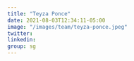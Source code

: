 ```yaml
---
title: "Teyza Ponce"
date: 2021-08-03T12:34:11-05:00
image: "/images/team/teyza-ponce.jpeg"
twitter: 
linkedin: 
group: sg
---
```


